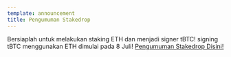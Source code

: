 ```yaml
---
template: announcement
title: Pengumuman Stakedrop
---
```

Bersiaplah untuk melakukan staking ETH dan menjadi signer tBTC! signing tBTC menggunakan ETH dimulai pada 8 Juli! <a href="https://www.crowdcast.io/e/keep-stakedrop---live" target="_blank" rel="noopener noreferrer">Pengumuman Stakedrop Disini!</a>
